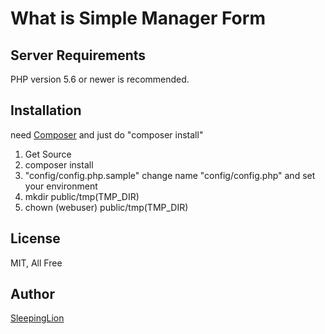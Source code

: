 # What is Simple Manager Form



## Server Requirements

PHP version 5.6 or newer is recommended.

## Installation

need [Composer](https://getcomposer.org)
and just do "composer install"

1. Get Source
2. composer install
3. "config/config.php.sample" change name "config/config.php" and set your environment
4. mkdir public/tmp(TMP_DIR)
5. chown (webuser) public/tmp(TMP_DIR)

## License

MIT, All Free

## Author

[SleepingLion](https://www.sleepinglion.pe.kr)
